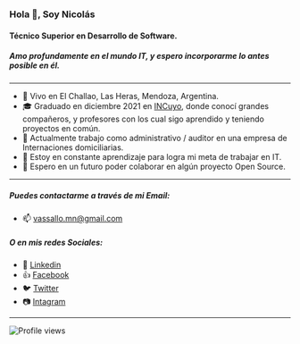 ### Hola 👋, Soy Nicolás 
#### Técnico  Superior en Desarrollo de Software.
##### Amo profundamente en el mundo IT, y espero incorporarme lo antes posible en él.

___
- :sunrise_over_mountains: Vivo en El Challao, Las Heras, Mendoza, Argentina.
- :mortar_board: Graduado en diciembre 2021 en [INCuyo](http://incuyo.org/), donde conocí grandes compañeros, y profesores con los cual sigo aprendido y teniendo proyectos en común.
- 🔭 Actualmente trabajo como administrativo / auditor en una empresa de Internaciones domiciliarias.
- 🌱 Estoy en constante aprendizaje para logra mi meta de trabajar en IT.
- 👯 Espero en un futuro poder colaborar en algún proyecto Open Source.
___
##### Puedes contactarme a través de mi Email:
- 📫 [vassallo.mn@gmail.com](mailto:vassallo.mn@gmail.com)

##### O en mis redes Sociales:
- :briefcase: [Linkedin](https://www.linkedin.com/in/mario-nicolas-vassallo/)
- :+1: [Facebook](https://www.facebook.com/vassallo.mn/)
- :bird: [Twitter](https://twitter.com/mnvassallo)
- :camera: [Intagram](https://www.instagram.com/m_nicolas_v/)
___
![Profile views](https://gpvc.arturio.dev/NikozV)  
